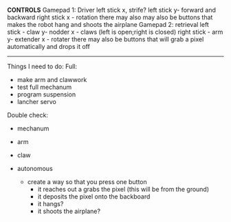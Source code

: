 **CONTROLS**
Gamepad 1: Driver
    left stick x, strife?
    left stick y- forward and backward
    right stick x - rotation
there may also may also be buttons that makes the robot hang and shoots the airplane
Gamepad 2: retrieval
    left stick - claw
        y- nodder
        x - claws (left is open;right is closed)
    right stick - arm
        y- extender
        x - rotater
there may also be buttons that will grab a pixel automatically and drops it off

-------------------------------------------------------------------------
Things I need to do:
 Full:
* make arm and clawwork
* test full mechanum
* program suspension
* lancher servo

Double check:
* mechanum
* arm
* claw
* autonomous

  * create a way so that you press one button 
    * it reaches out a grabs the pixel (this will be from the ground) 
    * it deposits the pixel onto the backboard 
    * it hangs?
    * it shoots the airplane?
